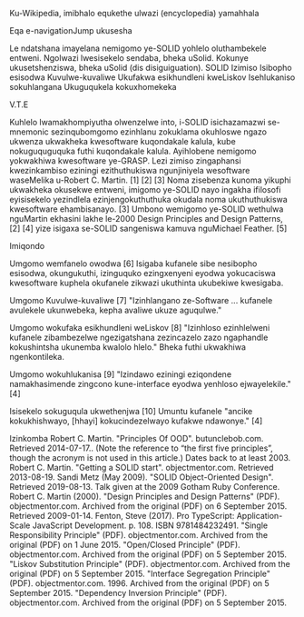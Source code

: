 Ku-Wikipedia, imibhalo equkethe ulwazi (encyclopedia) yamahhala

Eqa e-navigationJump ukusesha

Le ndatshana imayelana nemigomo ye-SOLID yohlelo oluthambekele entweni. Ngolwazi lwesisekelo sendaba, bheka uSolid. Kokunye ukusetshenziswa, bheka uSolid (dis disiguiguation).
SOLID
Izimiso
Isibopho esisodwa
Kuvulwe-kuvaliwe
Ukufakwa esikhundleni kweLiskov
Isehlukaniso sokuhlangana
Ukuguqukela kokuxhomekeka

V.T.E

Kuhlelo lwamakhompiyutha olwenzelwe into, i-SOLID isichazamazwi se-mnemonic sezinqubomgomo ezinhlanu zokuklama okuhloswe ngazo ukwenza ukwakheka kwesoftware kuqondakale kalula, kube nokuguquguquka futhi kuqondakale kalula. Ayihlobene nemigomo yokwakhiwa kwesoftware ye-GRASP. Lezi zimiso zingaphansi kwezinkambiso eziningi ezithuthukiswa ngunjiniyela wesoftware waseMelika u-Robert C. Martin. [1] [2] [3] Noma zisebenza kunoma yikuphi ukwakheka okusekwe entweni, imigomo ye-SOLID nayo ingakha ifilosofi eyisisekelo yezindlela ezinjengokuthuthuka okudala noma ukuthuthukiswa kwesoftware ehambisanayo. [3] Umbono wemigomo ye-SOLID wethulwa nguMartin ekhasini lakhe le-2000 Design Principles and Design Patterns, [2] [4] yize isigaxa se-SOLID sangeniswa kamuva nguMichael Feather. [5]

Imiqondo

Umgomo wemfanelo owodwa [6]
Isigaba kufanele sibe nesibopho esisodwa, okungukuthi, izinguquko ezingxenyeni eyodwa yokucaciswa kwesoftware kuphela okufanele zikwazi ukuthinta ukubekiwe kwesigaba.

Umgomo Kuvulwe-kuvaliwe [7]
"Izinhlangano ze-Software ... kufanele avulekele ukunwebeka, kepha avaliwe ukuze aguqulwe."

Umgomo wokufaka esikhundleni weLiskov [8]
"Izinhloso ezinhlelweni kufanele zibambezelwe ngezigatshana zezincazelo zazo ngaphandle kokushintsha ukunemba kwalolo hlelo." Bheka futhi ukwakhiwa ngenkontileka.

Umgomo wokuhlukanisa [9]
"Izindawo eziningi eziqondene namakhasimende zingcono kune-interface eyodwa yenhloso ejwayelekile." [4]

Isisekelo sokuguqula ukwethenjwa [10]
Umuntu kufanele "ancike kokukhishwayo, [hhayi] kokucindezelwayo kufakwe ndawonye." [4]

Izinkomba
Robert C. Martin. "Principles Of OOD". butunclebob.com. Retrieved 2014-07-17.. (Note the reference to “the first five principles”, though the acronym is not used in this article.) Dates back to at least 2003.
 Robert C. Martin. "Getting a SOLID start". objectmentor.com. Retrieved 2013-08-19.
 Sandi Metz (May 2009). "SOLID Object-Oriented Design". Retrieved 2019-08-13. Talk given at the 2009 Gotham Ruby Conference.
 Robert C. Martin (2000). "Design Principles and Design Patterns" (PDF). objectmentor.com. Archived from the original (PDF) on 6 September 2015. Retrieved 2009-01-14.
 Fenton, Steve (2017). Pro TypeScript: Application-Scale JavaScript Development. p. 108. ISBN 9781484232491.
 "Single Responsibility Principle" (PDF). objectmentor.com. Archived from the original (PDF) on 1 June 2015.
 "Open/Closed Principle" (PDF). objectmentor.com. Archived from the original (PDF) on 5 September 2015.
 "Liskov Substitution Principle" (PDF). objectmentor.com. Archived from the original (PDF) on 5 September 2015.
 "Interface Segregation Principle" (PDF). objectmentor.com. 1996. Archived from the original (PDF) on 5 September 2015.
 "Dependency Inversion Principle" (PDF). objectmentor.com. Archived from the original (PDF) on 5 September 2015.